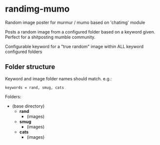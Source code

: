 # randimg-mumo
Random image poster for murmur / mumo based on 'chatimg' module

Posts a random image from a configured folder based on a keyword given. Perfect for a shitposting mumble community.

Configurable keyword for a "true random" image within ALL keyword configured folders

## Folder structure
Keyword and image folder names should match. e.g.:

`keywords = rand, smug, cats`

Folders:

- (base directory)
  - **rand**
    - (images)
  - **smug**
    - (images)
  - **cats**
    - (images)
